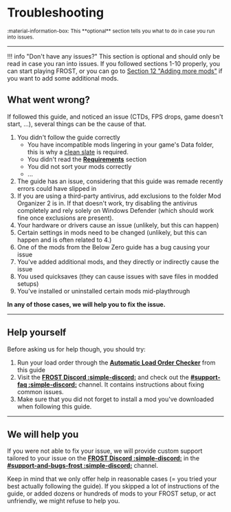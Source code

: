 # Troubleshooting

<small>
:material-information-box:
This **optional** section tells you what to do in case you run into issues.
</small>

---

!!! info "Don't have any issues?"
    This section is optional and should only be read in case you ran into issues. If you followed sections 1-10 properly, you can start playing FROST, or you can go to [Section 12 "Adding more mods"](/guide/adding-more-mods) if you want to add some additional mods.

## What went wrong?

If followed this guide, and noticed an issue (CTDs, FPS drops, game doesn't start, ...), several things can be the cause of that.

1. You didn't follow the guide correctly
    * You have incompatible mods lingering in your game's Data folder, this is why a [clean slate](/guide/initial-game-setup/#making-a-clean-install-of-fallout-4) is required.
    * You didn't read the [**Requirements**](/requirements) section
    * You did not sort your mods correctly
    * ...
2. The guide has an issue, considering that this guide was remade recently errors could have slipped in
3.  If you are using a third-party antivirus, add exclusions to the folder Mod Organizer 2 is in. If that doesn't work, try disabling the antivirus completely and rely solely on Windows Defender (which should work fine once exclusions are present).
4. Your hardware or drivers cause an issue (unlikely, but this can happen)
5. Certain settings in mods need to be changed (unlikely, but this can happen and is often related to 4.)
6. One of the mods from the Below Zero guide has a bug causing your issue
7. You've added additional mods, and they directly or indirectly cause the issue
8. You used quicksaves (they can cause issues with save files in modded setups)
9. You've installed or uninstalled certain mods mid-playthrough


**In any of those cases, we will help you to fix the issue.**

---
## Help yourself

Before asking us for help though, you should try:

1. Run your load order through the **[Automatic Load Order Checker](/guide/load-order-setup/#automatic-load-order-checker)** from this guide
2. Visit the [**FROST Discord :simple-discord:**](https://discord.com/invite/BaKsm7Fn4A) and check out the [**#support-faq :simple-discord:**](https://discord.com/channels/238420126985224192/1244543694359756932) channel. It contains instructions about fixing common issues.
3. Make sure that you did not forget to install a mod you've downloaded when following this guide.

---
## We will help you

If you were not able to fix your issue, we will provide custom support tailored to your issue on the [**FROST Discord :simple-discord:**](https://discord.com/invite/BaKsm7Fn4A) in the [**#support-and-bugs-frost :simple-discord:**](https://discord.com/channels/238420126985224192/1242558041610522634) channel.

Keep in mind that we only offer help in reasonable cases (= you tried your best actually following the guide). 
If you skipped a lot of instructions of the guide, or added dozens or hundreds of mods to your FROST setup, or act unfriendly, we might refuse to help you. 